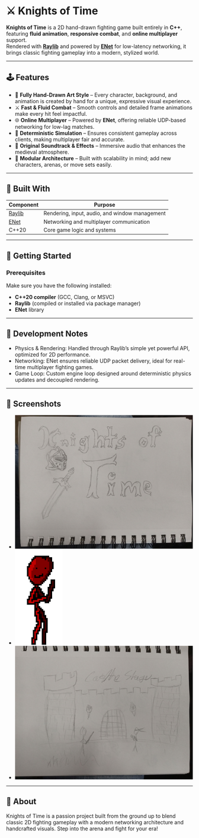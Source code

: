 # ⚔️ Knights of Time

**Knights of Time** is a 2D hand-drawn fighting game built entirely in **C++**, featuring **fluid animation**, **responsive combat**, and **online multiplayer** support.  
Rendered with **[Raylib](https://www.raylib.com/)** and powered by **[ENet](https://github.com/zpl-c/enet)** for low-latency networking, it brings classic fighting gameplay into a modern, stylized world.

---

## 🕹️ Features

- 🎨 **Fully Hand-Drawn Art Style** – Every character, background, and animation is created by hand for a unique, expressive visual experience.  
- ⚔️ **Fast & Fluid Combat** – Smooth controls and detailed frame animations make every hit feel impactful.  
- 🌐 **Online Multiplayer** – Powered by **ENet**, offering reliable UDP-based networking for low-lag matches.  
- 🧠 **Deterministic Simulation** – Ensures consistent gameplay across clients, making multiplayer fair and accurate.  
- 🎵 **Original Soundtrack & Effects** – Immersive audio that enhances the medieval atmosphere.  
- 🧩 **Modular Architecture** – Built with scalability in mind; add new characters, arenas, or move sets easily.

---

## 🧰 Built With

| Component | Purpose |
|------------|----------|
| [Raylib](https://www.raylib.com/) | Rendering, input, audio, and window management |
| [ENet](https://github.com/zpl-c/enet) | Networking and multiplayer communication |
| C++20 | Core game logic and systems |

---

## 🚀 Getting Started

### Prerequisites

Make sure you have the following installed:

- **C++20 compiler** (GCC, Clang, or MSVC)
- **Raylib** (compiled or installed via package manager)
- **ENet** library

---

## 🧠 Development Notes

- Physics & Rendering: Handled through Raylib’s simple yet powerful API, optimized for 2D performance.
- Networking: ENet ensures reliable UDP packet delivery, ideal for real-time multiplayer fighting games.
- Game Loop: Custom engine loop designed around deterministic physics updates and decoupled rendering.

---

## 📸 Screenshots

- ![Title Card](./KOTGame/resources/titleAndKnightHelmSword.jpg)
- ![Generic Character](./KOTGame/resources/default.png)
- ![Stage Idea](./KOTGame/resources/castleStage.jpg)

---

## 🏰 About

Knights of Time is a passion project built from the ground up to blend classic 2D fighting gameplay with a modern networking architecture and handcrafted visuals.
Step into the arena and fight for your era!
